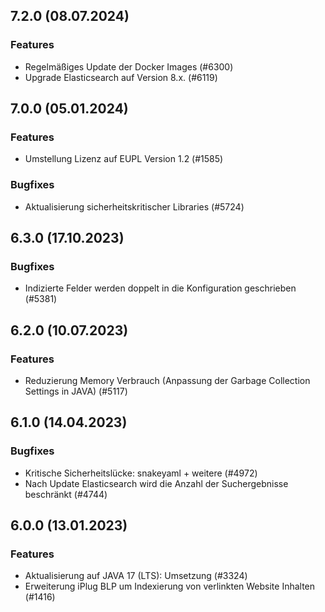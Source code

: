 
## 7.2.0 (08.07.2024)

### Features

* Regelmäßiges Update der Docker Images (#6300)
* Upgrade Elasticsearch auf Version 8.x. (#6119)

    
## 7.0.0 (05.01.2024)

### Features

* Umstellung Lizenz auf EUPL Version 1.2 (#1585)

### Bugfixes

* Aktualisierung sicherheitskritischer Libraries (#5724)
    
## 6.3.0 (17.10.2023)


### Bugfixes

* Indizierte Felder werden doppelt in die Konfiguration geschrieben  (#5381)
    
## 6.2.0 (10.07.2023)

### Features

* Reduzierung Memory Verbrauch (Anpassung der Garbage Collection Settings in JAVA) (#5117)




    
## 6.1.0 (14.04.2023)





### Bugfixes

* Kritische Sicherheitslücke: snakeyaml + weitere  (#4972)
* Nach Update Elasticsearch wird die Anzahl der Suchergebnisse beschränkt  (#4744)
    
## 6.0.0 (13.01.2023)

### Features

* Aktualisierung auf JAVA 17 (LTS): Umsetzung (#3324)
* Erweiterung iPlug BLP um Indexierung von verlinkten Website Inhalten (#1416)




    